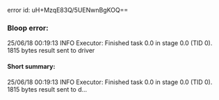 error id: uH+MzqE83Q/5UENwnBgKOQ==
### Bloop error:

25/06/18 00:19:13 INFO Executor: Finished task 0.0 in stage 0.0 (TID 0). 1815 bytes result sent to driver
#### Short summary: 

25/06/18 00:19:13 INFO Executor: Finished task 0.0 in stage 0.0 (TID 0). 1815 bytes result sent to d...
